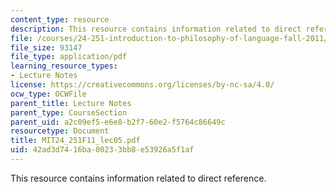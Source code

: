 ```yaml
---
content_type: resource
description: This resource contains information related to direct reference.
file: /courses/24-251-introduction-to-philosophy-of-language-fall-2011/42ad3d7416ba00233bb8e53926a5f1af_MIT24_251F11_lec05.pdf
file_size: 93147
file_type: application/pdf
learning_resource_types:
- Lecture Notes
license: https://creativecommons.org/licenses/by-nc-sa/4.0/
ocw_type: OCWFile
parent_title: Lecture Notes
parent_type: CourseSection
parent_uid: a2c09ef5-e6e8-b2f7-60e2-f5764c86649c
resourcetype: Document
title: MIT24_251F11_lec05.pdf
uid: 42ad3d74-16ba-0023-3bb8-e53926a5f1af
---
```

This resource contains information related to direct reference.